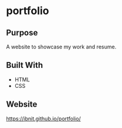 # portfolio

## Purpose
A website to showcase my work and resume.

## Built With
* HTML
* CSS


## Website 
https://ibnit.github.io/portfolio/
